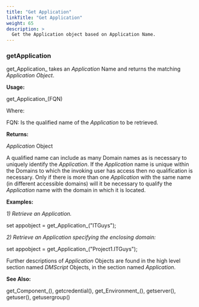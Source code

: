 ```yaml
---
title: "Get Application"
linkTitle: "Get Application"
weight: 65
description: >
  Get the Application object based on Application Name. 
---
```


### getApplication

get_Application_ takes an _Application_ Name and returns the matching _Application Object_.

**Usage:**

get_Application_(FQN)

Where:

FQN: Is the qualified name of the _Application_ to be retrieved.

**Returns:**

_Application_ Object

A qualified name can include as many Domain names as is necessary to uniquely identify the _Application_. If the _Application_ name is unique within the Domains to which the invoking user has access then no qualification is necessary. Only if there is more than one _Application_ with the same name (in different accessible domains) will it be necessary to qualify the _Application_ name with the domain in which it is located.

**Examples:**

_1) Retrieve an Application._

set appobject = get_Application_("ITGuys");

_2) Retrieve an Application specifying the enclosing domain:_

set appobject = get_Application_("Project1.ITGuys");

Further descriptions of _Application_ Objects are found in the high level section named _DMScript_ Objects, in the section named _Application_.

**See Also:**

get_Component_(), getcredential(), get_Environment_(), getserver(), getuser(), getusergroup()

